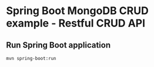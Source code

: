 # Spring Boot MongoDB CRUD example - Restful CRUD API

## Run Spring Boot application
```
mvn spring-boot:run
```

